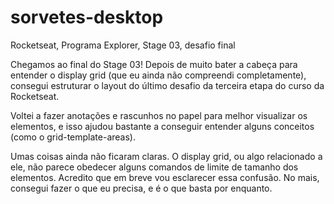 # sorvetes-desktop
Rocketseat, Programa Explorer, Stage 03, desafio final

Chegamos ao final do Stage 03! Depois de muito bater a cabeça para entender o display grid (que eu ainda não compreendi completamente), consegui estruturar o layout do último desafio da terceira etapa do curso da Rocketseat.

Voltei a fazer anotações e rascunhos no papel para melhor visualizar os elementos, e isso ajudou bastante a conseguir entender alguns conceitos (como o grid-template-areas).

Umas coisas ainda não ficaram claras. O display grid, ou algo relacionado a ele, não parece obedecer alguns comandos de limite de tamanho dos elementos. Acredito que em breve vou esclarecer essa confusão. No mais, consegui fazer o que eu precisa, e é o que basta por enquanto.
